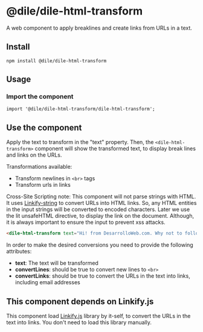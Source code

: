 # @dile/dile-html-transform

A web component to apply breaklines and create links from URLs in a text.

## Install

```
npm install @dile/dile-html-transform
```

## Usage

### Import the component

```
import '@dile/dile-html-transform/dile-html-transform';
```

## Use the component

Apply the text to transform in the "text" property. Then, the ```<dile-html-transform>``` component will show the transformed text, to display break lines and links on the URLs. 

Transformations available:
- Transform newlines in ```<br>``` tags 
- Transform urls in links

Cross-Site Scripting note: This component will not parse strings with HTML. It uses [Linkify-string](https://linkify.js.org/docs/linkify-string.html) to convert URLs into HTML links. So, any HTML entities in the input strings will be converted to encoded characters. Later we use the lit unsafeHTML directive, to display the link on the document. Although, it is always important to ensure the input to prevent xss attacks.

```html
<dile-html-transform text="Hi! from DesarrolloWeb.com. Why not to follow us on twitter.com?" convertLines convertLinks></dile-html-transform>
```

In order to make the desired conversions you need to provide the following attributes:

- **text**: The text will be transformed 
- **convertLines**: should be true to convert new lines to ```<br>``` 
- **convertLinks**: should be true to convert the URLs in the text into links, including email addresses

## This component depends on Linkify.js

This component load [Linkify.js](https://linkify.js.org/) library by it-self, to convert the URLs in the text into links. You don't need to load this library manually.


